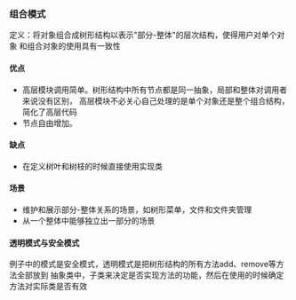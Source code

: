 ### 组合模式

定义：将对象组合成树形结构以表示"部分-整体"的层次结构，使得用户对单个对象
和组合对象的使用具有一致性


#### 优点
- 高层模块调用简单。树形结构中所有节点都是同一抽象，局部和整体对调用者来说没有区别，
  高层模块不必关心自己处理的是单个对象还是整个组合结构，简化了高层代码
- 节点自由增加。

#### 缺点
- 在定义树叶和树枝的时候直接使用实现类

#### 场景
- 维护和展示部分-整体关系的场景，如树形菜单，文件和文件夹管理
- 从一个整体中能够独立出一部分的场景

#### 透明模式与安全模式
例子中的模式是安全模式，透明模式是把树形结构的所有方法add、remove等方法全部放到
抽象类中，子类来决定是否实现方法的功能，然后在使用的时候确定方法对实际类是否有效